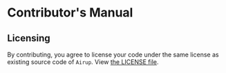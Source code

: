 # Contributor's Manual

## Licensing
By contributing, you agree to license your code under the same license as existing source code of `Airup`. View [the LICENSE file](LICENSE).